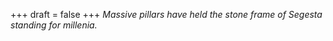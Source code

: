 
+++
draft = false
+++
_Massive pillars have held the stone frame of Segesta standing for millenia._
